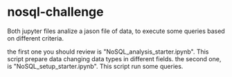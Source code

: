 # nosql-challenge


Both jupyter files analize a jason file of data, to execute some queries based on different criteria.

the first one you should review is "NoSQL_analysis_starter.ipynb". This script prepare data changing data types in different fields.
the second one, is "NoSQL_setup_starter.ipynb". This script run some queries.
